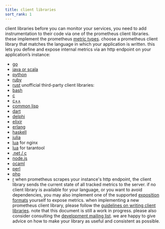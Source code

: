 ```yaml
---
title: client libraries
sort_rank: 1
---
```

client libraries
before you can monitor your services, you need to add instrumentation to their
code via one of the prometheus client libraries. these implement the prometheus
[metric types](/docs/concepts/metric_types/).
choose a prometheus client library that matches the language in which your
application is written. this lets you define and expose internal metrics via an
http endpoint on your application’s instance:
* [go](_golang)
* [java or scala](_java)
* [python](_python)
* [ruby](_ruby)
* [rust](_rust)
unofficial third-party client libraries:
* [bash](_bash)
* [c]()
* [c++]()
* [common lisp]()
* [dart](_client)
* [delphi]()
* [elixir]()
* [erlang]()
* [haskell]()
* [julia]()
* [lua]() for nginx
* [lua]() for tarantool
* [.net / c
]()
* [node.js]()
* [ocaml]()
* [perl]()
* [php](_client_php)
* [r]()
when prometheus scrapes your instance's http endpoint, the client library
sends the current state of all tracked metrics to the server.
if no client library is available for your language, or you want to avoid
dependencies, you may also implement one of the supported [exposition
formats](/docs/instrumenting/exposition_formats/) yourself to expose metrics.
when implementing a new prometheus client library, please follow the
[guidelines on writing client libraries](/docs/instrumenting/writing_clientlibs).
note that this document is still a work in progress. please also consider
consulting the [development mailing list](
!forum/prometheus-developers).
we are happy to give advice on how to make your library as useful and
consistent as possible.